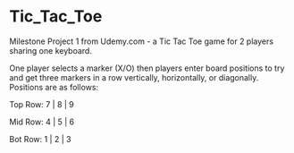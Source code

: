 # Tic_Tac_Toe
Milestone Project 1 from Udemy.com - a Tic Tac Toe game for 2 players sharing one keyboard.

One player selects a marker (X/O) then players enter board positions to try and get three markers in a row vertically, horizontally, or diagonally.
Positions are as follows:

Top Row: 7  |  8  |  9

Mid Row: 4  |  5  |  6

Bot Row: 1  |  2  |  3
